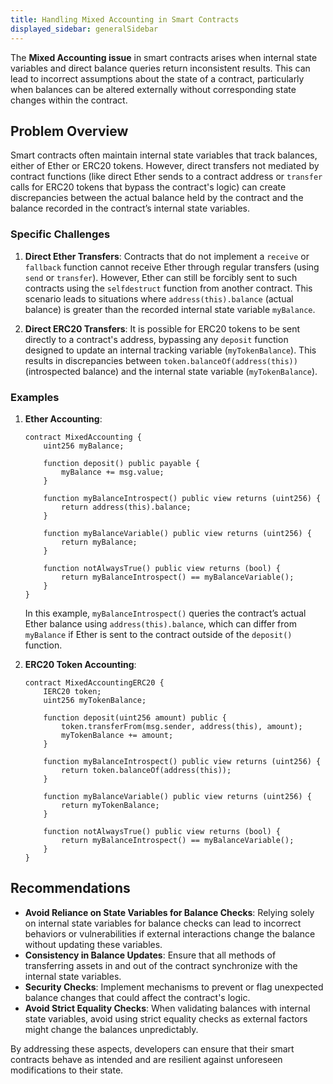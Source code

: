 ```yaml
---
title: Handling Mixed Accounting in Smart Contracts
displayed_sidebar: generalSidebar
---
```


The **Mixed Accounting issue** in smart contracts arises when internal state variables and direct balance queries return inconsistent results. This can lead to incorrect assumptions about the state of a contract, particularly when balances can be altered externally without corresponding state changes within the contract.

## Problem Overview

Smart contracts often maintain internal state variables that track balances, either of Ether or ERC20 tokens. However, direct transfers not mediated by contract functions (like direct Ether sends to a contract address or `transfer` calls for ERC20 tokens that bypass the contract's logic) can create discrepancies between the actual balance held by the contract and the balance recorded in the contract’s internal state variables.

### Specific Challenges

1. **Direct Ether Transfers**: Contracts that do not implement a `receive` or `fallback` function cannot receive Ether through regular transfers (using `send` or `transfer`). However, Ether can still be forcibly sent to such contracts using the `selfdestruct` function from another contract. This scenario leads to situations where `address(this).balance` (actual balance) is greater than the recorded internal state variable `myBalance`.

2. **Direct ERC20 Transfers**: It is possible for ERC20 tokens to be sent directly to a contract's address, bypassing any `deposit` function designed to update an internal tracking variable (`myTokenBalance`). This results in discrepancies between `token.balanceOf(address(this))` (introspected balance) and the internal state variable (`myTokenBalance`).

### Examples

1. **Ether Accounting**:
    ```solidity
    contract MixedAccounting {
        uint256 myBalance;

        function deposit() public payable {
            myBalance += msg.value;
        }

        function myBalanceIntrospect() public view returns (uint256) {
            return address(this).balance;
        }

        function myBalanceVariable() public view returns (uint256) {
            return myBalance;
        }

        function notAlwaysTrue() public view returns (bool) {
            return myBalanceIntrospect() == myBalanceVariable();
        }
    }
    ```

    In this example, `myBalanceIntrospect()` queries the contract’s actual Ether balance using `address(this).balance`, which can differ from `myBalance` if Ether is sent to the contract outside of the `deposit()` function.

2. **ERC20 Token Accounting**:
    ```solidity
    contract MixedAccountingERC20 {
        IERC20 token;
        uint256 myTokenBalance;

        function deposit(uint256 amount) public {
            token.transferFrom(msg.sender, address(this), amount);
            myTokenBalance += amount;
        }

        function myBalanceIntrospect() public view returns (uint256) {
            return token.balanceOf(address(this));
        }

        function myBalanceVariable() public view returns (uint256) {
            return myTokenBalance;
        }

        function notAlwaysTrue() public view returns (bool) {
            return myBalanceIntrospect() == myBalanceVariable();
        }
    }
    ```

## Recommendations

- **Avoid Reliance on State Variables for Balance Checks**: Relying solely on internal state variables for balance checks can lead to incorrect behaviors or vulnerabilities if external interactions change the balance without updating these variables.
- **Consistency in Balance Updates**: Ensure that all methods of transferring assets in and out of the contract synchronize with the internal state variables.
- **Security Checks**: Implement mechanisms to prevent or flag unexpected balance changes that could affect the contract's logic.
- **Avoid Strict Equality Checks**: When validating balances with internal state variables, avoid using strict equality checks as external factors might change the balances unpredictably.

By addressing these aspects, developers can ensure that their smart contracts behave as intended and are resilient against unforeseen modifications to their state.
